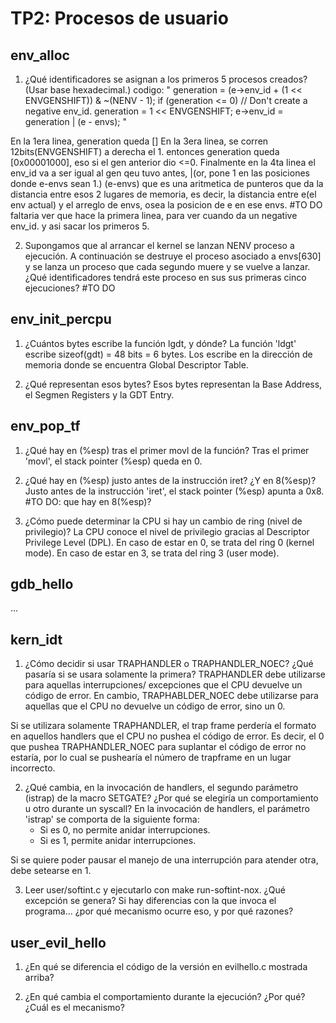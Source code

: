 TP2: Procesos de usuario
========================

env_alloc
---------
1. ¿Qué identificadores se asignan a los primeros 5 procesos creados? (Usar base hexadecimal.)
codigo: 
" generation = (e->env_id + (1 << ENVGENSHIFT)) & ~(NENV - 1);
	if (generation <= 0)  // Don't create a negative env_id.
		generation = 1 << ENVGENSHIFT;
	e->env_id = generation | (e - envs); "

En la 1era linea, generation queda []
En la 3era linea, se corren 12bits(ENVGENSHIFT) a derecha el 1. 
entonces generation queda [0x00001000], eso si el gen anterior dio <=0.
Finalmente en la 4ta linea el env_id va a ser igual al gen qeu tuvo antes, |(or, pone 1 en las posiciones donde e-envs sean 1.)
(e-envs) que es una aritmetica de punteros que da la distancia entre esos 2 lugares de memoria, es decir, la distancia entre
e(el env actual) y el arreglo de envs, osea la posicion de e en ese envs.
#TO DO faltaria ver que hace la primera linea, para ver cuando da un negative env_id. y asi sacar los primeros 5.


2. Supongamos que al arrancar el kernel se lanzan NENV proceso a ejecución. A continuación se destruye
   el proceso asociado a envs[630] y se lanza un proceso que cada segundo muere y se vuelve a lanzar.
   ¿Qué identificadores tendrá este proceso en sus sus primeras cinco ejecuciones?
#TO DO


env_init_percpu
---------------
1. ¿Cuántos bytes escribe la función lgdt, y dónde?
La función 'ldgt' escribe sizeof(gdt) = 48 bits = 6 bytes.
Los escribe en la dirección de memoria donde se encuentra Global Descriptor Table.


2. ¿Qué representan esos bytes?
Esos bytes representan la Base Address, el Segmen Registers y la GDT Entry.



env_pop_tf
----------
1. ¿Qué hay en (%esp) tras el primer movl de la función?
Tras el primer 'movl', el stack pointer (%esp) queda en 0.


2. ¿Qué hay en (%esp) justo antes de la instrucción iret? ¿Y en 8(%esp)?
Justo antes de la instrucción 'iret', el stack pointer (%esp) apunta a 0x8.
#TO DO: que hay en 8(%esp)?


3. ¿Cómo puede determinar la CPU si hay un cambio de ring (nivel de privilegio)?
La CPU conoce el nivel de privilegio gracias al Descriptor Privilege Level (DPL).
En caso de estar en 0, se trata del ring 0 (kernel mode).
En caso de estar en 3, se trata del ring 3 (user mode).


gdb_hello
---------
...



kern_idt
---------
1. ¿Cómo decidir si usar TRAPHANDLER o TRAPHANDLER_NOEC? ¿Qué pasaría si se usara solamente la primera?
TRAPHANDLER debe utilizarse para aquellas interrupciones/ excepciones que el CPU devuelve un código de error.
En cambio, TRAPHABLDER_NOEC debe utilizarse para aquellas que el CPU no devuelve un código de error, sino un 0.

Si se utilizara solamente TRAPHANDLER, el trap frame perdería el formato en aquellos handlers que el CPU
no pushea el código de error. Es decir, el 0 que pushea TRAPHANDLER_NOEC para suplantar el código de error
no estaría, por lo cual se pushearía el número de trapframe en un lugar incorrecto.


2. ¿Qué cambia, en la invocación de handlers, el segundo parámetro (istrap) de la macro SETGATE?
   ¿Por qué se elegiría un comportamiento u otro durante un syscall?
En la invocación de handlers, el parámetro 'istrap' se comporta de la siguiente forma:
	- Si es 0, no permite anidar interrupciones.
	- Si es 1, permite anidar interrupciones.
	
Si se quiere poder pausar el manejo de una interrupción para atender otra, debe setearse en 1.


3. Leer user/softint.c y ejecutarlo con make run-softint-nox. ¿Qué excepción se genera?
   Si hay diferencias con la que invoca el programa... ¿por qué mecanismo ocurre eso, y por qué razones?



user_evil_hello
---------------
1. ¿En qué se diferencia el código de la versión en evilhello.c mostrada arriba?


2. ¿En qué cambia el comportamiento durante la ejecución? ¿Por qué? ¿Cuál es el mecanismo?

